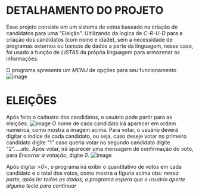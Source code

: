  # DETALHAMENTO DO PROJETO
 Esse projeto consiste em um sistema de votos baseado na criação de candidatos para uma "Eleição". Ultilizando da logica de  *C-R-U-D* para a criação dos candidatos (com nome e idade), sem a necessidade de programas externos
 ou bancos de dados a parte da linguagem, nesse caso, foi usado a função de *LISTAS* da própria linguagem para armazenar as informações.

O programa apresenta um *MENU* de opções para seu funcionamento
![image](https://github.com/user-attachments/assets/4b720141-27e7-4b92-adbc-6c26775b87ae)
 


# ELEIÇÕES
Após feito o cadastro dos candidatos, o usuário pode partir para as eleições.
![image](https://github.com/user-attachments/assets/a7630657-2684-49b1-b33d-8add44396788)
O nome de cada candidato irá aparecer em ordem númerica, como mostra a imagem acima. Para votar, o usuário deverá digitar o índice de cada candidato, ou seja, caso deseje votar no primeiro candidato digite "1"
caso queria votar no segundo candidato digite "2".....etc. Após votar, irá aparecer uma mensagem de confirmação do voto, para *Encerrar a votação*, digite *0*.
![image](https://github.com/user-attachments/assets/0ee8f3bd-c391-486e-8406-032f3090c60e)

Após digitar >*0*<, o programa irá exibir o quantitativo de votos em cada candidato e o total dos votos, como mostra a figuria acima
obs: *nessa parte, após ler todos os dados, o programa espera que o usuário aperte alguma tecla para continuar*
